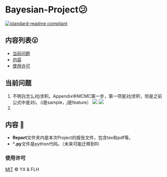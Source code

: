 # Bayesian-Project😕

[![standard-readme compliant](https://img.shields.io/badge/readme%20style-standard-brightgreen.svg?style=flat-square)](https://github.com/RichardLitt/standard-readme)


## 内容列表😮

- [当前问题](#内容)
- [内容](#使用)
- [使用许可](#使用许可)

## 当前问题
1. 不明白怎么对$j$求积。Appendix中MCMC第一步，第一项是对$j$求积，但是之前公式中是对$i$。（$i$是sample，$j$是feature）
![](https://github.com/xu-yang16/BayesianProject/blob/master/pic/1-1)
![](https://github.com/xu-yang16/BayesianProject/blob/master/pic/1-2)
2. 


## 内容 🌝

* **Report**文件夹内是本次Project的报告文件，包含tex和pdf等。
* ***.py**文件是python代码。（未来可能迁移到R）

### 使用许可

[MIT](LICENSE) © YX & FLH